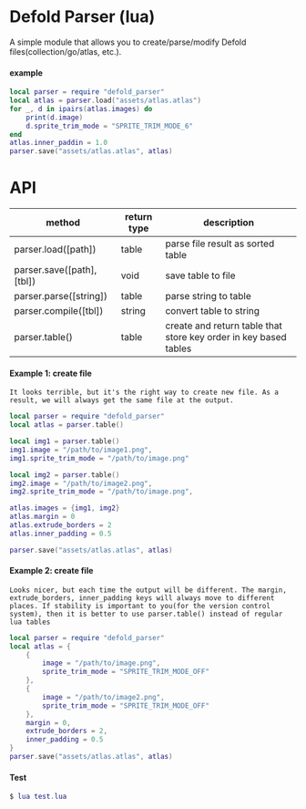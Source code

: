 # Defold Parser (lua)
A simple module that allows you to create/parse/modify Defold files(collection/go/atlas, etc.).

#### example

```lua
local parser = require "defold_parser"
local atlas = parser.load("assets/atlas.atlas")
for _, d in ipairs(atlas.images) do
	print(d.image)
	d.sprite_trim_mode = "SPRITE_TRIM_MODE_6"
end
atlas.inner_paddin = 1.0
parser.save("assets/atlas.atlas", atlas)
```
# API

| method                     | return type | description                                                      |
| -------------------------- | ----------- | ---------------------------------------------------------------- |
| parser.load([path])        | table       | parse file result as sorted table                                |
| parser.save([path], [tbl]) | void        | save table to file                                               |
| parser.parse([string])     | table       | parse string to table                                            |
| parser.compile([tbl])      | string      | convert table to string                                          |
| parser.table()             | table       | create and return table that store key order in key based tables |

#### Example 1: create file
`It looks terrible, but it's the right way to create new file. As a result, we will always get the same file at the output.`
```lua
local parser = require "defold_parser"
local atlas = parser.table()

local img1 = parser.table()
img1.image = "/path/to/image1.png",
img1.sprite_trim_mode = "/path/to/image.png"

local img2 = parser.table()
img2.image = "/path/to/image2.png",
img2.sprite_trim_mode = "/path/to/image.png",

atlas.images = {img1, img2}
atlas.margin = 0
atlas.extrude_borders = 2
atlas.inner_padding = 0.5

parser.save("assets/atlas.atlas", atlas)
```
#### Example 2: create file
`Looks nicer, but each time the output will be different. The margin, extrude_borders, inner_padding keys will always move to different places. If stability is important to you(for the version control system), then it is better to use parser.table() instead of regular lua tables`
```lua
local parser = require "defold_parser"
local atlas = {
	{
		image = "/path/to/image.png",
		sprite_trim_mode = "SPRITE_TRIM_MODE_OFF"
	},
	{
		image = "/path/to/image2.png",
		sprite_trim_mode = "SPRITE_TRIM_MODE_OFF"
	},
	margin = 0,
	extrude_borders = 2,
	inner_padding = 0.5
}
parser.save("assets/atlas.atlas", atlas)
```

#### Test
```lua
$ lua test.lua
```
